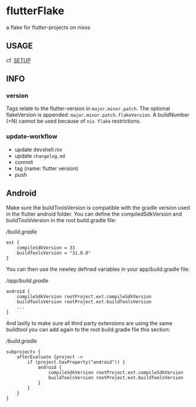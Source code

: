 # flutterFlake
a flake for flutter-projects on nixos

## USAGE
cf. [SETUP](./template/README.org)

## INFO

### version
Tags relate to the flutter-version in `major.minor.patch`.
The optional flakeVersion is appended: `major.minor.patch.flakeVersion`.
A buildNumber (+N) cannot be used because of `nix flake` restrictions.

### update-workflow
- update devshell.nix
- update `changelog.md`
- commit
- tag (name: flutter version)
- push

## Android
Make sure the buildToolsVersion is compatible with the gradle version used in the flutter android folder. You can define the compiledSdkVersion and buildToolsVersion in the root build.gradle file:

*/build.gradle*
```
ext {
    compileSdkVersion = 33
    buildToolsVersion = "31.0.0"
}
```

You can then use the newley defined variables in your app/build.gradle file:

*/app/build.gradle*
```
android {
    compileSdkVersion rootProject.ext.compileSdkVersion
    buildToolsVersion rootProject.ext.buildToolsVersion
    ...
}
```

And lastly to make sure all third party extensions are using the same buildtool you can add again to the root build.gradle file this section:

*/build.gradle*
```
subprojects {
    afterEvaluate {project ->
        if (project.hasProperty("android")) {
            android {
                compileSdkVersion rootProject.ext.compileSdkVersion
                buildToolsVersion rootProject.ext.buildToolsVersion
            }
        }
    }
}
```
